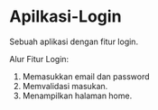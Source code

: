 # Apilkasi-Login
Sebuah aplikasi dengan fitur login.

Alur Fitur Login:
1. Memasukkan email dan password
2. Memvalidasi masukan.
3. Menampilkan halaman home.
